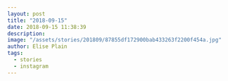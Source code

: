 ```yaml
---
layout: post
title: "2018-09-15"
date: 2018-09-15 11:38:39
description: 
image: "/assets/stories/201809/87855df172900bab433263f2200f454a.jpg"
author: Elise Plain
tags: 
  - stories
  - instagram
---
```



<p></p>
